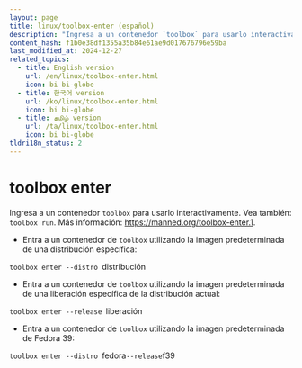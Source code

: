 ```yaml
---
layout: page
title: linux/toolbox-enter (español)
description: "Ingresa a un contenedor `toolbox` para usarlo interactivamente."
content_hash: f1b0e38df1355a35b84e61ae9d017676796e59ba
last_modified_at: 2024-12-27
related_topics:
  - title: English version
    url: /en/linux/toolbox-enter.html
    icon: bi bi-globe
  - title: 한국어 version
    url: /ko/linux/toolbox-enter.html
    icon: bi bi-globe
  - title: தமிழ் version
    url: /ta/linux/toolbox-enter.html
    icon: bi bi-globe
tldri18n_status: 2
---
```

# toolbox enter

Ingresa a un contenedor `toolbox` para usarlo interactivamente.
Vea también: `toolbox run`.
Más información: <https://manned.org/toolbox-enter.1>.

- Entra a un contenedor de `toolbox` utilizando la imagen predeterminada de una distribución específica:

`toolbox enter --distro `<span class="tldr-var badge badge-pill bg-dark-lm bg-white-dm text-white-lm text-dark-dm font-weight-bold">distribución</span>

- Entra a un contenedor de `toolbox` utilizando la imagen predeterminada de una liberación específica de la distribución actual:

`toolbox enter --release `<span class="tldr-var badge badge-pill bg-dark-lm bg-white-dm text-white-lm text-dark-dm font-weight-bold">liberación</span>

- Entra a un contenedor de `toolbox` utilizando la imagen predeterminada de Fedora 39:

`toolbox enter --distro `<span class="tldr-var badge badge-pill bg-dark-lm bg-white-dm text-white-lm text-dark-dm font-weight-bold">fedora</span>` --release `<span class="tldr-var badge badge-pill bg-dark-lm bg-white-dm text-white-lm text-dark-dm font-weight-bold">f39</span>
